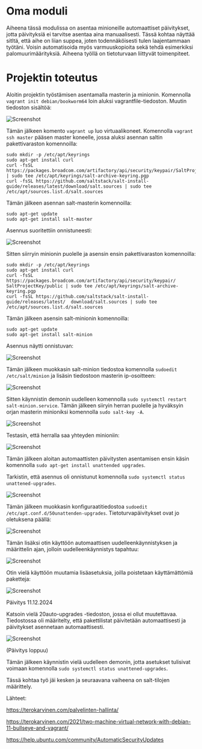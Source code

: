 # Oma moduli

Aiheena tässä modulissa on asentaa minioneille automaattiset päivitykset, jotta päivityksiä ei tarvitse asentaa aina manuaalisesti. Tässä kohtaa näyttää sitltä, että aihe on liian suppea, joten todennäköisesti tulen laajentammaan työtäni. Voisin automatisoida myös varmuuskopioita sekä tehdä esimerkiksi palomuurimäärityksiä. Aiheena työllä on tietoturvaan liittyvät toimenpiteet.  


# Projektin toteutus

Aloitin projektin työstämisen asentamalla masterin ja minionin. Komennolla `vagrant init debian/bookworm64` loin aluksi vagrantfile-tiedoston. Muutin tiedoston sisältöä:

![Screenshot](https://github.com/user-attachments/assets/d57f1e9a-2cfe-4a09-b31b-e0a444fa5f5e)

Tämän jälkeen komento `vagrant up` luo virtuaalikoneet. Komennolla `vagrant ssh master` pääsen master koneelle, jossa aluksi asennan saltin pakettivaraston komennoilla: 

    sudo mkdir -p /etc/apt/keyrings
    sudo apt-get install curl
    curl -fsSL https://packages.broadcom.com/artifactory/api/security/keypair/SaltProjectKey/public | sudo tee /etc/apt/keyrings/salt-archive-keyring.pgp
    curl -fsSL https://github.com/saltstack/salt-install-guide/releases/latest/download/salt.sources | sudo tee /etc/apt/sources.list.d/salt.sources

Tämän jälkeen asennan salt-masterin komennoilla:

    sudo apt-get update
    sudo apt-get install salt-master

Asennus suoritettiin onnistuneesti:

![Screenshot](https://github.com/user-attachments/assets/dc433909-2f17-4a25-8f52-063926f13621)

Sitten siirryin minionin puolelle ja asensin ensin pakettivaraston komennoilla: 

    sudo mkdir -p /etc/apt/keyrings
    sudo apt-get install curl
    curl -fsSL https://packages.broadcom.com/artifactory/api/security/keypair/     SaltProjectKey/public | sudo tee /etc/apt/keyrings/salt-archive-keyring.pgp
    curl -fsSL https://github.com/saltstack/salt-install-guide/releases/latest/  download/salt.sources | sudo tee /etc/apt/sources.list.d/salt.sources

Tämän jälkeen asensin salt-minionin komennoilla:

    sudo apt-get update
    sudo apt-get install salt-minion

Asennus näytti onnistuvan:

![Screenshot](https://github.com/user-attachments/assets/7fa42e8d-1563-4ae2-b608-cdc64da3544a)

Tämän jälkeen muokkasin salt-minion tiedostoa komennolla `sudoedit /etc/salt/minion` ja lisäsin tiedostoon masterin ip-osoitteen:

![Screenshot](https://github.com/user-attachments/assets/5f54b620-2ce4-4e60-b964-ea1955fd6b07)

Sitten käynnistin demonin uudelleen komennolla `sudo systemctl restart salt-minion.service`. Tämän jälkeen siiryin herran puolelle ja hyväksyin orjan masterin minioniksi komennolla `sudo salt-key -A`. 

![Screenshot](https://github.com/user-attachments/assets/40935df5-ac25-4ea7-b19e-ef9a51fbde6c)

Testasin, että herralla saa yhteyden minioniin:

![Screenshot](https://github.com/user-attachments/assets/689e4f47-3126-47cf-b6fe-eb4d502b2317)

Tämän jälkeen aloitan automaattisten päivitysten asentamisen ensin käsin komennolla `sudo apt-get install unattended upgrades`.

Tarkistin, että asennus oli onnistunut komennolla `sudo systemctl status unattened-upgrades`. 

![Screenshot](https://github.com/user-attachments/assets/6d2ec899-51ad-4725-821f-e2c47d8a932b)

Tämän jälkeen muokkasin konfiguraatitiedostoa `sudoedit /etc/apt.conf.d/50unattenden-upgrades`. Tietoturvapäivitykset ovat jo oletuksena päällä:

![Screenshot](https://github.com/user-attachments/assets/24322cff-8192-4b23-93eb-5ae9ec871a00)

Tämän lisäksi otin käyttöön automaattisen uudelleenkäynnistyksen ja määrittelin ajan, jolloin uudelleenkäynnistys tapahtuu:

![Screenshot](https://github.com/user-attachments/assets/a0d5d41f-8c69-4b1a-ab72-a2ad7fe4da0e)

Otin vielä käyttöön muutamia lisäasetuksia, joilla poistetaan käyttämättömiä paketteja:

![Screenshot](https://github.com/user-attachments/assets/0e8c6fbf-263e-4966-b633-a8ffe15487ea)

Päivitys 11.12.2024

Katsoin vielä 20auto-upgrades -tiedoston, jossa ei ollut muutettavaa. Tiedostossa oli määritelty, että pakettilistat päivitetään automaattisesti ja päivitykset asennetaan automaattisesti. 

![Screenshot](https://github.com/user-attachments/assets/8dbffdb9-d7e7-4675-8aa6-521efa6361f7)

(Päivitys loppuu)

Tämän jälkeen käynnistin vielä uudelleen demonin, jotta asetukset tulisivat voimaan komennolla `sudo systemctl status unattened-upgrades`. 

Tässä kohtaa työ jäi kesken ja seuraavana vaiheena on salt-tilojen määrittely.


Lähteet:

https://terokarvinen.com/palvelinten-hallinta/

https://terokarvinen.com/2021/two-machine-virtual-network-with-debian-11-bullseye-and-vagrant/

https://help.ubuntu.com/community/AutomaticSecurityUpdates





















